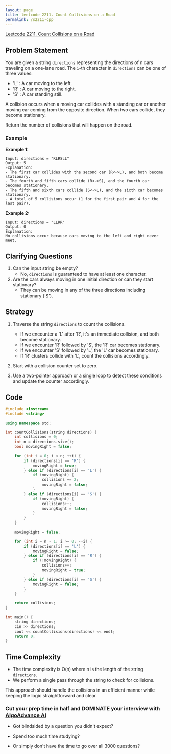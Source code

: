 ```yaml
---
layout: page
title: leetcode 2211. Count Collisions on a Road
permalink: /s2211-cpp
---
```

[Leetcode 2211. Count Collisions on a Road](https://algoadvance.github.io/algoadvance/l2211)
## Problem Statement

You are given a string `directions` representing the directions of n cars traveling on a one-lane road. The `i`-th character in `directions` can be one of three values:

- 'L' : A car moving to the left.
- 'R' : A car moving to the right.
- 'S' : A car standing still.

A collision occurs when a moving car collides with a standing car or another moving car coming from the opposite direction. When two cars collide, they become stationary.

Return the number of collisions that will happen on the road.

### Example

**Example 1:**
```
Input: directions = "RLRSLL"
Output: 5
Explanation:
- The first car collides with the second car (R<->L), and both become stationary.
- The fourth and fifth cars collide (R<->S), and the fourth car becomes stationary.
- The fifth and sixth cars collide (S<->L), and the sixth car becomes stationary.
- A total of 5 collisions occur (1 for the first pair and 4 for the last pair).
```

**Example 2:**
```
Input: directions = "LLRR"
Output: 0
Explanation:
No collisions occur because cars moving to the left and right never meet.
```

## Clarifying Questions

1. Can the input string be empty?
    - No, `directions` is guaranteed to have at least one character.
2. Are the cars always moving in one initial direction or can they start stationary?
    - They can be moving in any of the three directions including stationary ('S').

## Strategy

1. Traverse the string `directions` to count the collisions.
   - If we encounter a 'L' after 'R', it's an immediate collision, and both become stationary.
   - If we encounter 'R' followed by 'S', the 'R' car becomes stationary.
   - If we encounter 'S' followed by 'L', the 'L' car becomes stationary.
   - If 'R' clusters collide with 'L', count the collisions accordingly.

2. Start with a collision counter set to zero.

3. Use a two-pointer approach or a single loop to detect these conditions and update the counter accordingly.

## Code

```cpp
#include <iostream>
#include <string>

using namespace std;

int countCollisions(string directions) {
    int collisions = 0;
    int n = directions.size();
    bool movingRight = false;
    
    for (int i = 0; i < n; ++i) {
        if (directions[i] == 'R') {
            movingRight = true;
        } else if (directions[i] == 'L') {
            if (movingRight) {
                collisions += 2;
                movingRight = false;
            }
        } else if (directions[i] == 'S') {
            if (movingRight) {
                collisions++;
                movingRight = false;
            }
        }
    }
    
    movingRight = false;

    for (int i = n - 1; i >= 0; --i) {
        if (directions[i] == 'L') {
            movingRight = false;
        } else if (directions[i] == 'R') {
            if (!movingRight) {
                collisions++;
                movingRight = true;
            }
        } else if (directions[i] == 'S') {
            movingRight = false;
        }
    }

    return collisions;
}

int main() {
    string directions;
    cin >> directions;
    cout << countCollisions(directions) << endl;
    return 0;
}
```

## Time Complexity

- The time complexity is O(n) where n is the length of the string `directions`.
- We perform a single pass through the string to check for collisions.

This approach should handle the collisions in an efficient manner while keeping the logic straightforward and clear.


### Cut your prep time in half and DOMINATE your interview with [AlgoAdvance AI](https://algoAdvance.com)

- Got blindsided by a question you didn't expect?

- Spend too much time studying?

- Or simply don't have the time to go over all 3000 questions?

